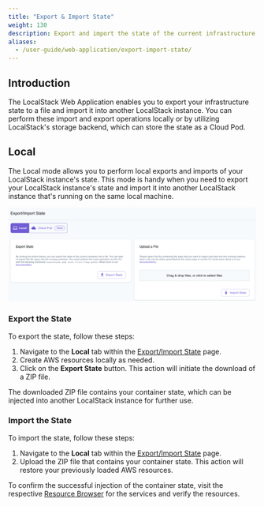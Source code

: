 ```yaml
---
title: "Export & Import State"
weight: 130
description: Export and import the state of the current infrastructure state into a file or a LocalStack instance respectively!
aliases:
  - /user-guide/web-application/export-import-state/
---
```


## Introduction

The LocalStack Web Application enables you to export your infrastructure state to a file and import it into another LocalStack instance. You can perform these import and export operations locally or by utilizing LocalStack's storage backend, which can store the state as a Cloud Pod.

## Local

The Local mode allows you to perform local exports and imports of your LocalStack instance's state. This mode is handy when you need to export your LocalStack instance's state and import it into another LocalStack instance that's running on the same local machine.

<img src="export-import-state-local.png" alt="LocalStack Export/Import State Local Mode" title="LocalStack Export/Import State Local Mode" width="900" />

### Export the State

To export the state, follow these steps:

1. Navigate to the **Local** tab within the [Export/Import State](https://app.localstack.cloud/inst/default/state) page.
2. Create AWS resources locally as needed.
3. Click on the **Export State** button. This action will initiate the download of a ZIP file.

The downloaded ZIP file contains your container state, which can be injected into another LocalStack instance for further use.

### Import the State

To import the state, follow these steps:

1. Navigate to the **Local** tab within the [Export/Import State](https://app.localstack.cloud/inst/default/state) page.
2. Upload the ZIP file that contains your container state. This action will restore your previously loaded AWS resources.

To confirm the successful injection of the container state, visit the respective [Resource Browser](https://app.localstack.cloud/inst/default/resources) for the services and verify the resources.



